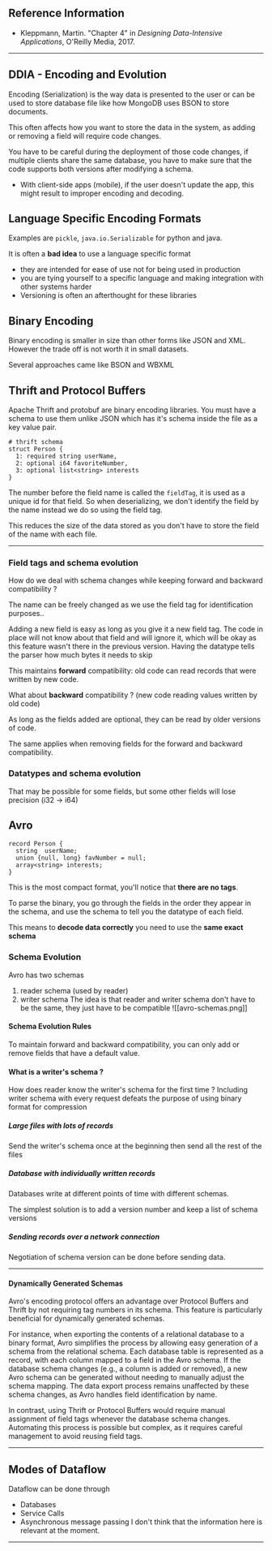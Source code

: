 ## Reference Information

- Kleppmann, Martin. "Chapter 4" in _Designing Data-Intensive Applications_, O'Reilly Media, 2017.

---
## DDIA - Encoding and Evolution

Encoding (Serialization) is the way data is presented to the user or can be used to store database file like how MongoDB uses BSON to store documents.

This often affects how you want to store the data in the system, as adding or removing a field will require code changes.

You have to be careful during the deployment of those code changes, if multiple clients share the same database, you have to make sure that the code supports both versions after modifying a schema.

- With client-side apps (mobile), if the user doesn't update the app, this might result to improper encoding and decoding.

## Language Specific Encoding Formats

Examples are `pickle`, `java.io.Serializable` for python and java.

It is often a **bad idea** to use a language specific format
- they are intended for ease of use not for being used in production
- you are tying yourself to a specific language and making integration with other systems harder
- Versioning is often an afterthought for these libraries

## Binary Encoding
Binary encoding is smaller in size than other forms like JSON and XML.
However the trade off is not worth it in small datasets.

Several approaches came like BSON and WBXML 

## Thrift and Protocol Buffers
Apache Thrift and protobuf are binary encoding libraries.
You must have a schema to use them unlike JSON which has it's schema inside the file as a key value pair.

```
# thrift schema
struct Person {
  1: required string userName,
  2: optional i64 favoriteNumber,
  3: optional list<string> interests
}
```

The number before the field name is called the `fieldTag`, it is used as a unique id for that field. So when deserializing, we don't identify the field by the name instead we do so using the field tag.

This reduces the size of the data stored as you don't have to store the field of the name with each file.

---
### Field tags and schema evolution

How do we deal with schema changes while keeping forward and backward compatibility ?

The name can be freely changed as we use the field tag for identification purposes..

Adding a new field is easy as long as you give it a new field tag. The code in place will not know about that field and will ignore it, which will be okay as this feature wasn't there in the previous version. Having the datatype tells the parser how much bytes it needs to skip

This maintains **forward** compatibility: old code can read records that were written by new code.

What about **backward** compatibility ? (new code reading values written by old code)

As long as the fields added are optional, they can be read by older versions of code.


The same applies when removing fields for the forward and backward compatibility.

### Datatypes and schema evolution

That may be possible for some fields, but some other fields will lose precision (i32 -> i64)

## Avro

```
record Person {
  string  userName;
  union {null, long} favNumber = null;
  array<string> interests;
}
```

This is the most compact format, you'll notice that **there are no tags**.

To parse the binary, you go through the fields in the order they appear in the schema, and use the schema to tell you the datatype of each field.

This means to **decode data correctly** you need to use the **same exact schema**

### Schema Evolution
Avro has two schemas
1. reader schema (used by reader)
2. writer schema
The idea is that reader and writer schema don't have to be the same, they just have to be compatible
![[avro-schemas.png]]

#### Schema Evolution Rules
To maintain forward and backward compatibility, you can only add or remove fields that have a default value.
#### What is a writer's schema ?
How does reader know the writer's schema for the first time ?
Including writer schema with every request defeats the purpose of using binary format for compression

##### Large files with lots of records
Send the writer's schema once at the beginning then send all the rest of the files
##### Database with individually written records
Databases write at different points of time with different schemas.

The simplest solution is to add a version number and keep a list of schema versions

##### Sending records over a network connection

Negotiation of schema version can be done before sending data.

---
#### Dynamically Generated Schemas

Avro's encoding protocol offers an advantage over Protocol Buffers and Thrift by not requiring tag numbers in its schema. This feature is particularly beneficial for dynamically generated schemas.

For instance, when exporting the contents of a relational database to a binary format, Avro simplifies the process by allowing easy generation of a schema from the relational schema. Each database table is represented as a record, with each column mapped to a field in the Avro schema. If the database schema changes (e.g., a column is added or removed), a new Avro schema can be generated without needing to manually adjust the schema mapping. The data export process remains unaffected by these schema changes, as Avro handles field identification by name.

In contrast, using Thrift or Protocol Buffers would require manual assignment of field tags whenever the database schema changes. Automating this process is possible but complex, as it requires careful management to avoid reusing field tags.

---
## Modes of Dataflow

Dataflow can be done through
- Databases
- Service Calls
- Asynchronous message passing
I don't think that the information here is relevant at the moment.
---






